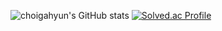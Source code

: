 
![choigahyun's GitHub stats](https://github-readme-stats.vercel.app/api?username=choigahyun&theme=tokyonight&show_icons=true)
[![Solved.ac Profile](http://mazassumnida.wtf/api/v2/generate_badge?boj=choihyunb05)](https://solved.ac/choihyunb05/)
